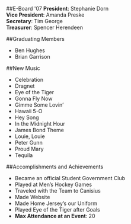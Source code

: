 ##E-Board '07
__President__: Stephanie Dorn  
__Vice President__: Amanda Preske  
__Secretary__: Tim George  
__Treasurer__: Spencer Herendeen  

##Graduating Members
* Ben Hughes
* Brian Garrison

##New Music
* Celebration
* Dragnet
* Eye of the Tiger
* Gonna Fly Now
* Gimme Some Lovin’
* Hawaii 5-O
* Hey Song
* In the Midnight Hour
* James Bond Theme
* Louie, Louie
* Peter Gunn
* Proud Mary
* Tequila

##Accomplishments and Achievements
* Became an official Student Government Club
* Played at Men’s Hockey Games
* Traveled with the Team to Canisius
* Made Website
* Made Home Jersey’s our Uniform
* Played Eye of the Tiger after Goals
* __Max Attendance at an Event__: 20
